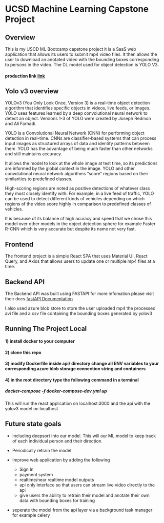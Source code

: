 # UCSD Machine Learning Capstone Project

## Overview 

This is my USCD ML Bootcamp capstone project it is a SaaS web application that allows its users to submit mp4 video files. It then allows the user to download an anotated video with the bounding boxes corresponding to persons in the video. The DL model used for object detection is YOLO V3.

#### production link [link](ruben-castro-ucsd-capstone.westus.azurecontainer.io/)


## Yolo v3 overview 
YOLOv3 (You Only Look Once, Version 3) is a real-time object detection algorithm that identifies specific objects in videos, live feeds, or images. YOLO uses features learned by a deep convolutional neural network to detect an object. Versions 1-3 of YOLO were created by Joseph Redmon and Ali Farhadi.

YOLO is a Convolutional Neural Network (CNN) for performing object detection in real-time. CNNs are classifier-based systems that can process input images as structured arrays of data and identify patterns between them. YOLO has the advantage of being much faster than other networks and still maintains accuracy.

It allows the model to look at the whole image at test time, so its predictions are informed by the global context in the image. YOLO and other convolutional neural network algorithms “score” regions based on their similarities to predefined classes.

High-scoring regions are noted as positive detections of whatever class they most closely identify with. For example, in a live feed of traffic, YOLO can be used to detect different kinds of vehicles depending on which regions of the video score highly in comparison to predefined classes of vehicles.

It is because of its balance of high acuracy and speed that we chose this model over other models in the object detection sphere for example Faster R-CNN which is very accurate but despite its name not very fast.


## Frontend 
The frontend project is a simple React SPA that uses Material UI, React Query, and Axios that allows users to update one or multiple mp4 files at a time.

## Backend API 
The Backend API was built using FASTAPI for more infomation please visit their docs [fastAPI Documentation](https://fastapi.tiangolo.com/)

I also used azure blob store to store the user uploaded mp4 the processed avi file and a csv file containing the bounding boxes generated by yolov3

## Running The Project Local


####  1) install docker to your computer 

####  2) clone this repo 

####  3) modify Dockerfile inside api/ directory change all ENV variables to your corresponding azure blob storage connection string and containers

####  4) in the root directory type the following command in a terminal 

##### docker-compose -f docker-compose-dev.yml up
This will run the react application on localhost:3000 and the api with the yolov3 model on localhost



## Future state goals

- Including deepsort into our model. This will our ML model to keep track of each individual person and their direction. 
- Periodically retrain the model 

- Improve web application by adding the following 
    - Sign In 
    - payment system 
    - realtime/near realtime model outputs
    - api only interface so that users can stream live video directly to the api 
    - give users the ability to retrain their model and anotate their own data with bounding boxes for training 

- seperate the model from the api layer via a background task manager for example celery 
    


